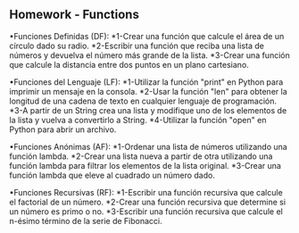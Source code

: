 
## Homework - Functions

•Funciones Definidas (DF):
*1-Crear una función que calcule el área de un círculo dado su radio.
*2-Escribir una función que reciba una lista de números y devuelva el número más grande de la lista.
*3-Crear una función que calcule la distancia entre dos puntos en un plano cartesiano.

•Funciones del Lenguaje (LF):
*1-Utilizar la función "print" en Python para imprimir un mensaje en la consola.
*2-Usar la función "len" para obtener la longitud de una cadena de texto en cualquier lenguaje de programación.
*3-A partir de un String crea una lista y modifique uno de los elementos de la lista y vuelva a convertirlo a String.
*4-Utilizar la función "open" en Python para abrir un archivo.

•Funciones Anónimas (AF):
*1-Ordenar una lista de números utilizando una función lambda.
*2-Crear una lista nueva a partir de otra utilizando una función lambda para filtrar los elementos de la lista original.
*3-Crear una función lambda que eleve al cuadrado un número dado.

•Funciones Recursivas (RF):
*1-Escribir una función recursiva que calcule el factorial de un número.
*2-Crear una función recursiva que determine si un número es primo o no.
*3-Escribir una función recursiva que calcule el n-ésimo término de la serie de Fibonacci.
